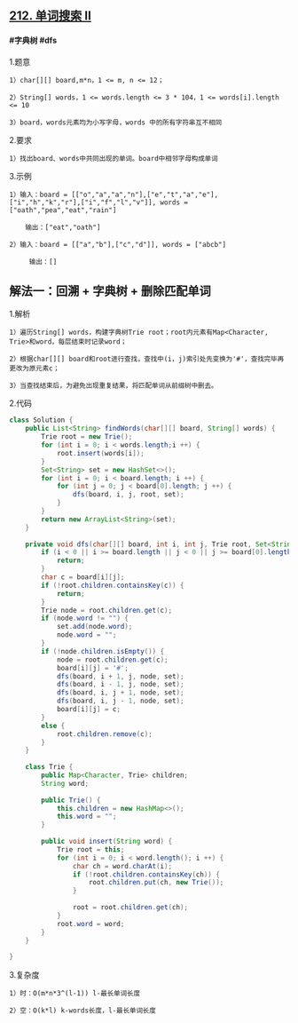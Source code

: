 ## [212. 单词搜索 II](https://leetcode.cn/problems/word-search-ii/description/)

#### #字典树 #dfs
1.题意

    1）char[][] board,m*n，1 <= m, n <= 12；

    2）String[] words，1 <= words.length <= 3 * 104，1 <= words[i].length <= 10

    3）board，words元素均为小写字母，words 中的所有字符串互不相同

2.要求

    1）找出board、words中共同出现的单词。board中相邻字母构成单词

3.示例

    1）输入：board = [["o","a","a","n"],["e","t","a","e"],["i","h","k","r"],["i","f","l","v"]], words = ["oath","pea","eat","rain"]

        输出：["eat","oath"]

    2）输入：board = [["a","b"],["c","d"]], words = ["abcb"]

         输出：[]

## 解法一：回溯 + 字典树 + 删除匹配单词

1.解析

    1）遍历String[] words，构建字典树Trie root；root内元素有Map<Character, Trie>和word，每层结束时记录word；

    2）根据char[][] board和root进行查找，查找中(i，j)索引处先变换为'#'，查找完毕再更改为原元素c；

    3）当查找结束后，为避免出现重复结果，将匹配单词从前缀树中删去。

2.代码
```java
class Solution {
    public List<String> findWords(char[][] board, String[] words) {
        Trie root = new Trie();
        for (int i = 0; i < words.length;i ++) {
            root.insert(words[i]);
        }
        Set<String> set = new HashSet<>();
        for (int i = 0; i < board.length; i ++) {
            for (int j = 0; j < board[0].length; j ++) {
                dfs(board, i, j, root, set);
            }
        }
        return new ArrayList<String>(set);
    }
    
    private void dfs(char[][] board, int i, int j, Trie root, Set<String> set) {
        if (i < 0 || i >= board.length || j < 0 || j >= board[0].length) {
            return;
        }
        char c = board[i][j];
        if (!root.children.containsKey(c)) {
            return;
        }
        Trie node = root.children.get(c);
        if (node.word != "") {
            set.add(node.word);
            node.word = "";
        }
        if (!node.children.isEmpty()) {
            node = root.children.get(c);
            board[i][j] = '#';
            dfs(board, i + 1, j, node, set);
            dfs(board, i - 1, j, node, set);
            dfs(board, i, j + 1, node, set);
            dfs(board, i, j - 1, node, set);
            board[i][j] = c;            
        }
        else {
            root.children.remove(c);
        }
    }
    
    class Trie {
        public Map<Character, Trie> children;
        String word;
        
        public Trie() {
            this.children = new HashMap<>();
            this.word = "";
        }
        
        public void insert(String word) {
            Trie root = this;
            for (int i = 0; i < word.length(); i ++) {
                char ch = word.charAt(i);
                if (!root.children.containsKey(ch)) {
                    root.children.put(ch, new Trie());
                }
                
                root = root.children.get(ch);
            }
            root.word = word;
        }
    }
    
}
```
3.复杂度

    1）时：O(m*n*3^(l-1)) l-最长单词长度

    2）空：O(k*l) k-words长度，l-最长单词长度